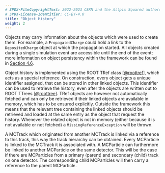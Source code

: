 ```yaml
---
# SPDX-FileCopyrightText: 2022-2023 CERN and the Allpix Squared authors
# SPDX-License-Identifier: CC-BY-4.0
title: "Object History"
weight: 2
---
```


Objects may carry information about the objects which were used to create them. For example, a `PropagatedCharge` could hold
a link to the `DepositedCharge` object at which the propagation started. All objects created during a single simulation event
are accessible until the end of the event; more information on object persistency within the framework can be found in
[Section 4.6](../04_framework/06_messages.md#persistency).

Object history is implemented using the ROOT TRef class \[[@roottref]\], which acts as a special reference. On construction,
every object gets a unique identifier assigned, that can be stored in other linked objects. This identifier can be used to
retrieve the history, even after the objects are written out to ROOT TTrees \[[@roottree]\]. TRef objects are however not
automatically fetched and can only be retrieved if their linked objects are available in memory, which has to be ensured
explicitly. Outside the framework this means that the relevant tree containing the linked objects should be retrieved and
loaded at the same entry as the object that request the history. Whenever the related object is not in memory (either because
it is not available or not fetched) a `MissingReferenceException` will be thrown.

A MCTrack which originated from another MCTrack is linked via a reference to this track, this way the track hierarchy can be
obtained. Every MCParticle is linked to the MCTrack it is associated with. A MCParticle can furthermore be linked to another
MCParticle on the same detector. This will be the case if there are MCParticles from a primary (parent) and secondary (child)
track on one detector. The corresponding child MCParticles will then carry a reference to the parent MCParticle.


[@roottref]: https://root.cern.ch/root/htmldoc/guides/users-guide/InputOutput.html
[@roottree]: https://root.cern.ch/root/htmldoc/guides/users-guide/Trees.html
